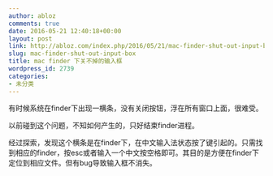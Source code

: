 ```yaml
---
author: abloz
comments: true
date: 2016-05-21 12:40:18+00:00
layout: post
link: http://abloz.com/index.php/2016/05/21/mac-finder-shut-out-input-box/
slug: mac-finder-shut-out-input-box
title: mac finder 下关不掉的输入框
wordpress_id: 2739
categories:
- 未分类
---
```


有时候系统在finder下出现一横条，没有关闭按钮，浮在所有窗口上面，很难受。

以前碰到这个问题，不知如何产生的，只好结束finder进程。

经过探索，发现这个横条是在finder下，在中文输入法状态按了键引起的。只需找到相应的finder，按esc或者输入一个中文按空格即可。其目的是方便在finder下定位到相应文件。但有bug导致输入框不消失。
